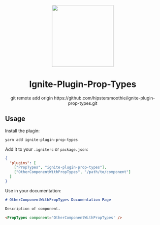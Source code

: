 <div align="center">
  <img width="200" height="200"
      src="https://s3.amazonaws.com/pix.iemoji.com/images/emoji/apple/ios-11/256/fire.png">
  <h1>
    Ignite-Plugin-Prop-Types
  </h1>
  <p>git remote add origin https://github.com/hipstersmoothie/ignite-plugin-prop-types.git</p>
</div>

## Usage

Install the plugin:

```bash
yarn add ignite-plugin-prop-types
```

Add it to your `.igniterc` or `package.json`:

```json
{
  "plugins": [
    ["PropTypes", "ignite-plugin-prop-types"],
    ["OtherComponentWithPropTypes", "/path/to/component"]
  ]
}
```

Use in your documentation:

```markdown
# OtherComponentWithPropTypes Documentation Page

Description of component.

<PropTypes component='OtherComponentWithPropTypes' />
```
